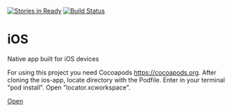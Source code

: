[![Stories in Ready](https://badge.waffle.io/locator-kn/ios-app.png?label=ready&title=Ready)](https://waffle.io/locator-kn/ios-app)
[![Build Status](https://travis-ci.org/locator-kn/ios-app.svg?branch=master)](https://travis-ci.org/locator-kn/ios-app)

# iOS
Native app built for iOS devices

For using this project you need Cocoapods https://cocoapods.org. After cloning the ios-app, locate directory with the Podfile. Enter in your terminal "pod install". Open "locator.xcworkspace".


<a href="schoenhier://location/123">Open</a>
